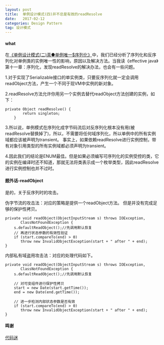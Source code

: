 ```yaml
---
layout: post
title:  单例设计模式(四)并不总是有效的readResolve
date:   2017-02-12
categories: Design Pattern
tag: 设计模式
---
```

 
#### what ####

在[《单例设计模式(二)真●单例唯一$序列化》](http://xusx1024.github.io/2017/02/11/design-patterns-singleton-2)中，我们已经分析了序列化和反序列化对单例类的实例唯一性的影响，原因以及解决方法。当我读《effective java》第十一章：序列化，发现readResolve的解决办法，也会有一些问题。

1.对于实现了Serializable接口的单实例类，只要反序列化就一定会调用readObject方法，产生一个不同于现VM中实例的新对象。

2.readResolve方法允许你用另一个实例去替代readObject方法创建的实例，如下：
	
	private Object readResolve() {
			return singleton;
		}

3.所以说，单例模式在序列化成字节码流后对反序列化根本没有用(被readResolve替换掉了)，所以，不需要将任何域序列化，所以单例中的所有实例域都应该被声明为transient。
事实上，如果依赖readResolve进行实例控制，带有对象引用类型的所有实例域都必须声明为transient。


4.因此我们的结论是ENUM最佳。但是如果必须编写可序列化的实例受控的类，它的实例在编译时还不知道，那就无法将类表示成一个枚举类型，因此readResolve进行实例控制也并不过时。


#### 题外话-readObject ####

是的，关于反序列时的攻击。

伪字节流的攻击法：对应的策略是提供一个readObject方法。
但是并没有完成足够的保护性拷贝。

	private void readObject(ObjectInputStream s) throws IOException,
	       ClassNotFoundException {
	    s.defaultReadObject();//先调用默认恢复
	    // 再进行状态参数的有效性验证
	    if (start.compareTo(end) > 0)
	       throw new InvalidObjectException(start + " after " + end);
	}

内部私有域盗用攻击法：对应的处理代码如下。

	private void readObject(ObjectInputStream s) throws IOException,
	       ClassNotFoundException {
	    s.defaultReadObject();//先调用默认恢复
	 
	    // 对可变组件进行保护性拷贝
	    start = new Date(start.getTime());
	    end = new Date(end.getTime());
	 
	    // 进一步检测内部状态参数是否有效
	    if (start.compareTo(end) > 0)
	       throw new InvalidObjectException(start + " after " + end);
	}

#### 鸣谢 ####

[代码迷](http://www.daimami.com/java-other/356857.htm)


